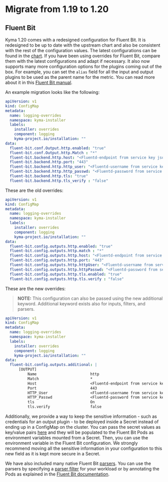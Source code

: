 # Migrate from 1.19 to 1.20

## Fluent Bit

Kyma 1.20 comes with a redesigned configuration for Fluent Bit. It is redesigned to be up to date with the upstream chart and also be consistent with the rest of the configuration values. The latest configurations can be found in the [chart](https://github.com/kyma-project/kyma/blob/master/resources/logging/charts/fluent-bit/values.yaml#L134). If you have been using overrides for Fluent Bit, compare them with the latest configurations and adapt if necessary. It also now supports many more configuration options for the plugins coming out of the box. For example, you can set the `alias` field for all the input and output plugins to be used as the parent name for the metric. You can read more about it in this [Fluent Bit manual](https://docs.fluentbit.io/manual/administration/monitoring#configuring-aliases).  

An example migration looks like the following:

```yaml
apiVersion: v1
kind: ConfigMap
metadata:
  name: logging-overrides
  namespace: kyma-installer
  labels:
    installer: overrides
    component: logging
    kyma-project.io/installation: ""
data:
  fluent-bit.conf.Output.http.enabled: "true"
  fluent-bit.conf.Output.http.Match : "*"
  fluent-bit.backend.http.host: "<Fluentd-endpoint from service key json>"
  fluent-bit.backend.http.port: "443"
  fluent-bit.backend.http.http_user: "<Fluentd-username from service key json>"
  fluent-bit.backend.http.http_passwd: "<Fluentd-password from service key json>"
  fluent-bit.backend.http.tls: "true"
  fluent-bit.backend.http.tls_verify : "false"
```

These are the old overrides:

```yaml
apiVersion: v1
kind: ConfigMap
metadata:
  name: logging-overrides
  namespace: kyma-installer
  labels:
    installer: overrides
    component: logging
    kyma-project.io/installation: ""
data:
  fluent-bit.config.outputs.http.enabled: "true"
  fluent-bit.config.outputs.http.match : "*"
  fluent-bit.config.outputs.http.host: "<Fluentd-endpoint from service key json>"
  fluent-bit.config.outputs.http.port: "443"
  fluent-bit.config.outputs.http.httpUser: "<Fluentd-username from service key json>"
  fluent-bit.config.outputs.http.httpPasswd: "<Fluentd-password from service key json>"
  fluent-bit.config.outputs.http.tls.enabled: "true"
  fluent-bit.config.outputs.http.tls.verify : "false"
```

These are the new overrides: 

> **NOTE:** This configuration can also be passed using the new additional keyword. Additional keyword exists also for inputs, filters, and parsers.

```yaml
apiVersion: v1
kind: ConfigMap
metadata:
  name: logging-overrides
  namespace: kyma-installer
  labels:
    installer: overrides
    component: logging
    kyma-project.io/installation: ""
data:
  fluent-bit.config.outputs.additional: |
      [OUTPUT]
          Name                        http
          Match                       *
          Host                        <Fluentd-endpoint from service key json>
          Port                        443
          HTTP_User                   <Fluentd-username from service key json>
          HTTP_Passwd                 <Fluentd-password from service key json>
          tls                         On
          tls.verify                  false
```

Additionally, we provide a way to keep the sensitive information - such as credentials for an output plugin - to be deployed inside a Secret instead of ending up in a ConfigMap on the cluster. You can pass the secret values as key/value pairs [here](https://github.com/kyma-project/kyma/blob/master/resources/logging/charts/fluent-bit/values.yaml#L135) and they will be populated to the Fluent Bit Pods as environment variables mounted from a Secret. Then, you can use the environment variable in the Fluent Bit configuration. We strongly recommend moving all the sensitive information in your configuration to this new field as it is kept more secure in a Secret.

We have also included many native Fluent Bit [parsers](https://github.com/kyma-project/kyma/blob/master/resources/logging/charts/fluent-bit/templates/kyma-additions/_parsers.tpl). You can use the parsers by specifying a [parser filter](https://docs.fluentbit.io/manual/pipeline/filters/parser) for your workload or by annotating the Pods as explained in the [Fluent Bit documentation](https://docs.fluentbit.io/manual/pipeline/filters/kubernetes#suggest-a-parser). 
